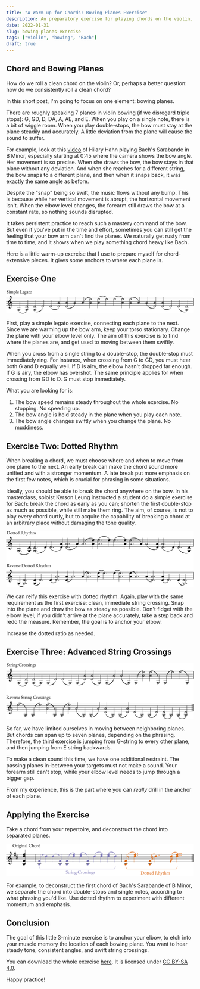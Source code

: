 ```yaml
---
title: "A Warm-up for Chords: Bowing Planes Exercise"
description: An preparatory exercise for playing chords on the violin.
date: 2022-01-31
slug: bowing-planes-exercise
tags: ["violin", "bowing", "Bach"]
draft: true
---
```


## Chord and Bowing Planes

How do we roll a clean chord on the violin? Or, perhaps a better question: how do we consistently roll a clean chord?

In this short post, I'm going to focus on one element: bowing planes.

There are roughly speaking 7 planes in violin bowing (if we disregard triple stops): G, GD, D, DA, A, AE, and E. When you play on a single note, there is a bit of wiggle room. When you play double-stops, the bow must stay at the plane steadily and accurately. A little deviation from the plane will cause the sound to suffer.

For example, look at this [video](https://www.youtube.com/watch?v=G_CY6pesFhs) of Hilary Hahn playing Bach's Sarabande in B Minor, especially starting at 0:45 where the camera shows the bow angle. Her movement is so precise. When she draws the bow, the bow stays in that plane without any deviation. And when she reaches for a different string, the bow snaps to a different plane, and then when it snaps back, it was exactly the same angle as before.

Despite the "snap" being so swift, the music flows without any bump. This is because while her vertical movement is abrupt, the horizontal movement isn't. When the elbow level changes, the forearm still draws the bow at a constant rate, so nothing sounds disrupted.

It takes persistent practice to reach such a mastery command of the bow. But even if you've put in the time and effort, sometimes you can still get the feeling that your bow arm can't find the planes. We naturally get rusty from time to time, and it shows when we play something chord heavy like Bach.

Here is a little warm-up exercise that I use to prepare myself for chord-extensive pieces. It gives some anchors to where each plane is.

## Exercise One

![Legato Exercise](/images/bow-planes-exercise-legato.svg)

First, play a simple legato exercise, connecting each plane to the next. Since we are warming up the bow arm, keep your torso stationary. Change the plane with your elbow level only. The aim of this exercise is to find where the planes are, and get used to moving between them swiftly.

When you cross from a single string to a double-stop, the double-stop must immediately ring. For instance, when crossing from G to GD, you must hear both G and D equally well. If D is airy, the elbow hasn't dropped far enough. If G is airy, the elbow has overshot. The same principle applies for when crossing from GD to D. G must stop immediately.

What you are looking for is:

1. The bow speed remains steady throughout the whole exercise. No stopping. No speeding up.
2. The bow angle is held steady in the plane when you play each note.
3. The bow angle changes swiftly when you change the plane. No muddiness.

## Exercise Two: Dotted Rhythm

When breaking a chord, we must choose where and when to move from one plane to the next. An early break can make the chord sound more unified and with a stronger momentum. A late break put more emphasis on the first few notes, which is crucial for phrasing in some situations.

Ideally, you should be able to break the chord anywhere on the bow. In his masterclass, soloist Kerson Leung instructed a student do a simple exercise for Bach: break the chord as early as you can; shorten the first double-stop as much as possible, while still make them ring. The aim, of course, is not to play every chord curtly, but to acquire the capability of breaking a chord at an arbitrary place without damaging the tone quality.

![Dotted Rhythm Exercise](/images/bow-planes-exercise-dotted-rhythm.svg)

We can reify this exercise with dotted rhythm. Again, play with the same requirement as the first exercise: clean, immediate string crossing. Snap into the plane and draw the bow as steady as possible. Don't fidget with the elbow level; if you didn't arrive at the plane accurately, take a step back and redo the measure. Remember, the goal is to anchor your elbow.

Increase the dotted ratio as needed.

## Exercise Three: Advanced String Crossings

![Advanced String Crossings](/images/bow-planes-exercise-string-crossings.svg)

So far, we have limited ourselves in moving between neighboring planes. But chords can span up to seven planes, depending on the phrasing. Therefore, the third exercise is jumping from G-string to every other plane, and then jumping from E string backwards.

To make a clean sound this time, we have one additional restraint. The passing planes in-between your targets must not make a sound. Your forearm still can't stop, while your elbow level needs to jump through a bigger gap.

From my experience, this is the part where you can _really_ drill in the anchor of each plane.

## Applying the Exercise

Take a chord from your repertoire, and deconstruct the chord into separated planes. 

![Deconstruction of a Chord](/images/deconstructing-a-chord.svg)

For example, to deconstruct the first chord of Bach's Sarabande of B Minor, we separate the chord into double-stops and single notes, according to what phrasing you'd like. Use dotted rhythm to experiment with different momentum and emphasis. 

## Conclusion

The goal of this little 3-minute exercise is to anchor your elbow, to etch into your muscle memory the location of each bowing plane. You want to hear steady tone, consistent angles, and swift string crossings.

You can download the whole exercise [here](/files/Bowing_Planes_Exercise.pdf). It is licensed under [CC BY-SA 4.0](http://creativecommons.org/licenses/by-sa/4.0/?ref=chooser-v1).

Happy practice!